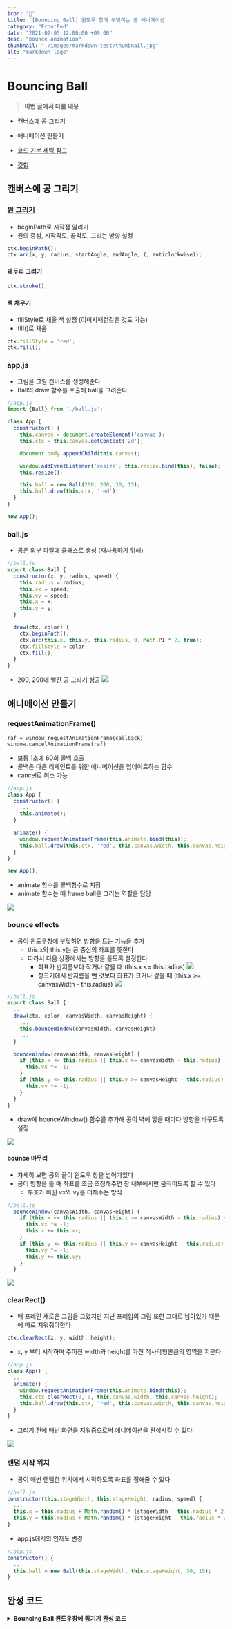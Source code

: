 ```yaml
---
icon: "🏀"
title: '[Bouncing Ball] 윈도우 창에 부딪히는 공 애니메이션'
category: "FrontEnd"
date: "2021-02-05 12:00:00 +09:00"
desc: "bounce animation"
thumbnail: "./images/markdown-test/thumbnail.jpg"
alt: "markdown logo"
---
```


# Bouncing Ball

> **이번 글에서 다룰 내용**

- 캔버스에 공 그리기
- 애니메이션 만들기

- [코드 기본 세팅 참고](/canvas/default-code-setting)
- [깃헙](https://github.com/joey-ful/CanvasAnimationDefault)

## 캔버스에 공 그리기

### [원 그리기](https://developer.mozilla.org/en-US/docs/Web/API/CanvasRenderingContext2D/arc)

- beginPath로 시작점 알리기
- 원의 중심, 시작각도, 끝각도, 그리는 방향 설정

```javascript
ctx.beginPath();
ctx.arc(x, y, radius, startAngle, endAngle, (, anticlockwise));
```

#### 테두리 그리기

```javascript
ctx.stroke();
```

#### 색 채우기

- fillStyle로 채울 색 설정 (이미지패턴같은 것도 가능)
- fill()로 채움

```javascript
ctx.fillStyle = 'red';
ctx.fill();
```

### app.js

- 그림을 그릴 캔버스를 생성해준다
- Ball의 draw 함수를 호출해 ball을 그려준다

```javascript
//app.js
import {Ball} from './ball.js';

class App {
  constructor() {
    this.canvas = document.createElement('canvas');
    this.ctx = this.canvas.getContext('2d');

    document.body.appendChild(this.canvas);

    window.addEventListener('resize', this.resize.bind(this), false);
    this.resize();

    this.ball = new Ball(200, 200, 30, 15);
    this.ball.draw(this.ctx, 'red');
  }
}

new App();
```

### ball.js

- 공은 외부 파일에 클래스로 생성 (재사용하기 위해)

```javascript
//ball.js
export class Ball {
  constructor(x, y, radius, speed) {
    this.radius = radius;
    this.vx = speed;
    this.vy = speed;
    this.x = x;
    this.y = y;
  }

  draw(ctx, color) {
    ctx.beginPath();
    ctx.arc(this.x, this.y, this.radius, 0, Math.PI * 2, true);
    ctx.fillStyle = color;
    ctx.fill();
  }
}
```

- 200, 200에 빨간 공 그리기 성공
  ![](https://images.velog.io/images/jehjong/post/3c0dfc04-fc82-4823-9afb-8fa350b02d5a/image.png)

## 애니메이션 만들기

### requestAnimationFrame()

```
raf = window.requestAnimationFrame(callback)
window.cancelAnimationFrame(raf)
```

- 보통 1초에 60회 콜백 호출
- 콜백은 다음 리페인트를 위한 애니메이션을 업데이트하는 함수
- cancel로 취소 가능

```javascript
//app.js
class App {
  constructor() {
	...
    this.animate();
  }

  animate() {
    window.requestAnimationFrame(this.animate.bind(this));
    this.ball.draw(this.ctx, 'red', this.canvas.width, this.canvas.height);
  }
}

new App();
```

- animate 함수를 콜백함수로 지정
- animate 함수는 매 frame ball을 그리는 역할을 담당

![](https://images.velog.io/images/jehjong/post/d9adbd8a-f79e-4989-912a-375e7436803f/image.png)

### bounce effects

- 공이 윈도우창에 부딪히면 방향을 트는 기능을 추가
  - this.x와 this.y는 공 중심의 좌표를 뜻한다
  - 따라서 다음 상황에서는 방향을 틀도록 설정한다
    - 좌표가 반지름보다 작거나 같을 때 (this.x <= this.radius)
      ![](https://images.velog.io/images/jehjong/post/935fe44c-d1c1-42f1-a978-1c801afe7342/image.png)
    - 창크기에서 반지름을 뺀 것보다 좌표가 크거나 같을 때 (this.x >= canvasWidth - this.radius)
      ![](https://images.velog.io/images/jehjong/post/c48b0d31-941f-4edd-8083-35416e3959f3/image.png)

```javascript
//ball.js
export class Ball {
  ...
  draw(ctx, color, canvasWidth, canvasHeight) {
	...
    this.bounceWindow(canvasWidth, canvasHeight);
	...
  }

  bounceWindow(canvasWidth, canvasHeight) {
    if (this.x <= this.radius || this.x >= canvasWidth - this.radius) {
      this.vx *= -1;
    }
    if (this.y <= this.radius || this.y >= canvasHeight - this.radius) {
      this.vy *= -1;
    }
  }
}
```

- draw에 bounceWindow() 함수를 추가해 공이 벽에 닿을 때마다 방향을 바꾸도록 설정

![](https://images.velog.io/images/jehjong/post/2386a600-6d4a-4680-a536-3c4c765c404a/image.png)

#### bounce 마무리

- 자세히 보면 공의 끝이 윈도우 창을 넘어가있다
- 공이 방향을 틀 때 좌표를 조금 조정해주면 창 내부에서만 움직이도록 할 수 있다
  - 부호가 바뀐 vx와 vy를 더해주는 방식

```javascript
//ball.js
  bounceWindow(canvasWidth, canvasHeight) {
    if (this.x <= this.radius || this.x >= canvasWidth - this.radius) {
      this.vx *= -1;
      this.x += this.vx;
    }
    if (this.y <= this.radius || this.y >= canvasHeight - this.radius) {
      this.vy *= -1;
      this.y += this.vy;
    }
  }
```

![](https://images.velog.io/images/jehjong/post/ad3693bb-0e78-4abe-8724-afd82b8d403b/image.png)

### clearRect()

- 매 프레인 새로운 그림을 그렸지만 지난 프레임의 그림 또한 그대로 남아있기 때문에 따로 지워줘야한다

```javascript
ctx.clearRect(x, y, width, height);
```

- x, y 부터 시작하며 주어진 width와 height를 가진 직사각형만큼의 영역을 지운다

```javascript
//app.js
class App() {
  ...
  animate() {
    window.requestAnimationFrame(this.animate.bind(this));
    this.ctx.clearRect(0, 0, this.canvas.width, this.canvas.height);
    this.ball.draw(this.ctx, 'red', this.canvas.width, this.canvas.height);
  }
}
```

- 그리기 전에 매번 화면을 지워줌으로써 애니메이션을 완성시킬 수 있다

![](https://images.velog.io/images/jehjong/post/175a9a98-25a9-451f-b041-8e6c556fd89a/image.png)

### 랜덤 시작 위치

- 공이 매번 랜덤한 위치에서 시작하도록 좌표를 정해줄 수 있다

```javascript
//ball.js
constructor(this.stageWidth, this.stageHeight, radius, speed) {
  ...
  this.x = this.radius + Math.random() * (stageWidth - this.radius * 2);
  this.y = this.radius + Math.random() * (stageHeight - this.radius * 2);
}
```

- app.js에서의 인자도 변경

```javascript
//app.js
constructor() {
  ...
  this.ball = new Ball(this.stageWidth, this.stageHeight, 30, 15);
}
```

## 완성 코드

<details>
  <summary><b>Bouncing Ball 윈도우창에 튕기기 완성 코드</b></summary>
  <div markdown="1">


```javascript
//app.js
import {Ball} from './ball.js';

class App {
  constructor() {
    this.canvas = document.createElement('canvas');
    this.ctx = this.canvas.getContext('2d');

    document.body.appendChild(this.canvas);

    window.addEventListener('resize', this.resize.bind(this), false);
    this.resize();

    this.ball = new Ball(this.stageWidgth, this.stageHeight, 30, 15);
    this.animate();
  }

  resize() {
    this.stageWidth = document.body.clientWidth;
    this.stageHeight = document.body.clientHeight;

    this.canvas.width = this.stageWidth * 2;
    this.canvas.height = this.stageHeight * 2;

    this.ctx.scale(2, 2);
  }

  animate() {
    window.requestAnimationFrame(this.animate.bind(this));
    this.ctx.clearRect(0, 0, this.stageWidth, this.stageHeight);
    this.ball.draw(this.ctx, 'red', this.stageWidth, this.stageHeight);
  }
}

new App();
```

```javascript
//ball.js
export class Ball {
  constructor(stageWidth, stageHeight, radius, speed) {
    this.radius = radius;
    this.vx = speed;
    this.vy = speed;
    this.x = this.radius + Math.random() * (stageWidth - this.radius * 2);
    this.y = this.radius + Math.random() * (stageHeight - this.radius * 2);
  }

  draw(ctx, color, canvasWidth, canvasHeight) {
    this.x += this.vx;
    this.y += this.vy;

    this.bounceWindow(canvasWidth, canvasHeight);

    ctx.beginPath();
    ctx.arc(this.x, this.y, this.radius, 0, Math.PI * 2, true);
    ctx.fillStyle = color;
    ctx.fill();
  }

  bounceWindow(stageWidth, stageHeight) {
    if (this.x <= this.radius || this.x >= stageWidth - this.radius) {
      this.vx *= -1;
      this.x += this.vx;
    }
    if (this.y <= this.radius || this.y >= stageHeight - this.radius) {
      this.vy *= -1;
      this.y += this.vy;
    }
  }
}
```

```css
/*
  stylesheet.css
*/
html {
  width: 100%;
  height: 100%;
}

body {
  width: 100%;
  height: 100%;
  background-color: #161e38;
}

canvas {
  width: 100%;
  height: 100%;
}
```

</div>
</details>